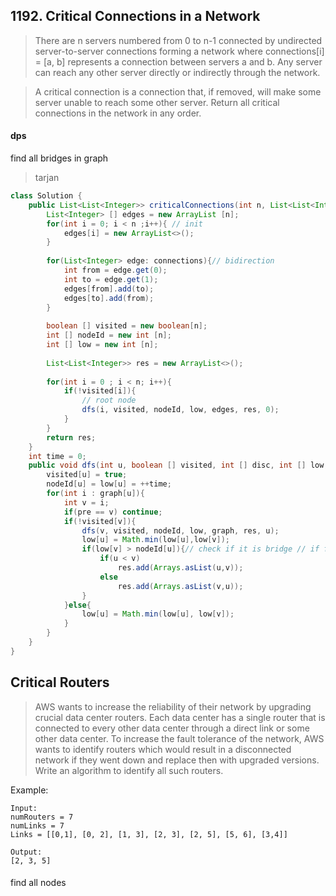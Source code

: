 ## 1192. Critical Connections in a Network
> There are n servers numbered from 0 to n-1 connected by undirected server-to-server connections forming a network where connections[i] = [a, b] represents a connection between servers a and b. Any server can reach any other server directly or indirectly through the network.

> A critical connection is a connection that, if removed, will make some server unable to reach some other server.
> Return all critical connections in the network in any order.


#### dps
find all bridges in graph
> tarjan

```java 
class Solution {
    public List<List<Integer>> criticalConnections(int n, List<List<Integer>> connections) {
        List<Integer> [] edges = new ArrayList [n];
        for(int i = 0; i < n ;i++){ // init
            edges[i] = new ArrayList<>();
        }
        
        for(List<Integer> edge: connections){// bidirection 
            int from = edge.get(0);
            int to = edge.get(1);
            edges[from].add(to);
            edges[to].add(from);
        }
        
        boolean [] visited = new boolean[n];
        int [] nodeId = new int [n];
        int [] low = new int [n];
        
        List<List<Integer>> res = new ArrayList<>();
        
        for(int i = 0 ; i < n; i++){
            if(!visited[i]){
            	// root node 
                dfs(i, visited, nodeId, low, edges, res, 0);
            }
        }
        return res;
    }
    int time = 0;
    public void dfs(int u, boolean [] visited, int [] disc, int [] low,  List<Integer> [] graph, List<List<Integer>> res, int pre){
        visited[u] = true;
        nodeId[u] = low[u] = ++time;
        for(int i : graph[u]){
            int v = i;
            if(pre == v) continue;
            if(!visited[v]){
                dfs(v, visited, nodeId, low, graph, res, u);
                low[u] = Math.min(low[u],low[v]); 
                if(low[v] > nodeId[u]){// check if it is bridge // if from(u) < to(v), it is bridge
                    if(u < v)                     
                        res.add(Arrays.asList(u,v));
                    else
                        res.add(Arrays.asList(v,u));
                }
            }else{
                low[u] = Math.min(low[u], low[v]);
            }
        }
    }
}
```


## Critical Routers

> AWS wants to increase the reliability of their network by upgrading crucial data center routers. Each data center has a single router that is connected to every other data center through a direct link or some other data center.
> To increase the fault tolerance of the network, AWS wants to identify routers which would result in a disconnected network if they went down and replace then with upgraded versions.
> Write an algorithm to identify all such routers.

Example:
```
Input:
numRouters = 7
numLinks = 7
Links = [[0,1], [0, 2], [1, 3], [2, 3], [2, 5], [5, 6], [3,4]]

Output:
[2, 3, 5]
```

#### 
find all nodes

